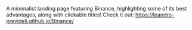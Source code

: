 A minimalist landing page featuring Binance, highlighting some of its best advantages, along with clickable titles!
Check it out: https://leandro-prevideli.github.io/Binance/
